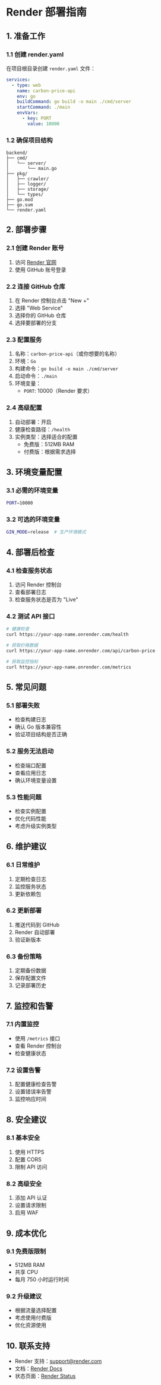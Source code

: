 # Render 部署指南

## 1. 准备工作

### 1.1 创建 render.yaml
在项目根目录创建 `render.yaml` 文件：

```yaml
services:
  - type: web
    name: carbon-price-api
    env: go
    buildCommand: go build -o main ./cmd/server
    startCommand: ./main
    envVars:
      - key: PORT
        value: 10000
```

### 1.2 确保项目结构
```
backend/
├── cmd/
│   └── server/
│       └── main.go
├── pkg/
│   ├── crawler/
│   ├── logger/
│   ├── storage/
│   └── types/
├── go.mod
├── go.sum
└── render.yaml
```

## 2. 部署步骤

### 2.1 创建 Render 账号
1. 访问 [Render 官网](https://render.com)
2. 使用 GitHub 账号登录

### 2.2 连接 GitHub 仓库
1. 在 Render 控制台点击 "New +"
2. 选择 "Web Service"
3. 选择你的 GitHub 仓库
4. 选择要部署的分支

### 2.3 配置服务
1. 名称：`carbon-price-api`（或你想要的名称）
2. 环境：`Go`
3. 构建命令：`go build -o main ./cmd/server`
4. 启动命令：`./main`
5. 环境变量：
   - `PORT`: 10000（Render 要求）

### 2.4 高级配置
1. 自动部署：开启
2. 健康检查路径：`/health`
3. 实例类型：选择适合的配置
   - 免费版：512MB RAM
   - 付费版：根据需求选择

## 3. 环境变量配置

### 3.1 必需的环境变量
```bash
PORT=10000
```

### 3.2 可选的环境变量
```bash
GIN_MODE=release  # 生产环境模式
```

## 4. 部署后检查

### 4.1 检查服务状态
1. 访问 Render 控制台
2. 查看部署日志
3. 检查服务状态是否为 "Live"

### 4.2 测试 API 接口
```bash
# 健康检查
curl https://your-app-name.onrender.com/health

# 获取价格数据
curl https://your-app-name.onrender.com/api/carbon-price

# 获取监控指标
curl https://your-app-name.onrender.com/metrics
```

## 5. 常见问题

### 5.1 部署失败
- 检查构建日志
- 确认 Go 版本兼容性
- 验证项目结构是否正确

### 5.2 服务无法启动
- 检查端口配置
- 查看应用日志
- 确认环境变量设置

### 5.3 性能问题
- 检查实例配置
- 优化代码性能
- 考虑升级实例类型

## 6. 维护建议

### 6.1 日常维护
1. 定期检查日志
2. 监控服务状态
3. 更新依赖包

### 6.2 更新部署
1. 推送代码到 GitHub
2. Render 自动部署
3. 验证新版本

### 6.3 备份策略
1. 定期备份数据
2. 保存配置文件
3. 记录部署历史

## 7. 监控和告警

### 7.1 内置监控
- 使用 `/metrics` 接口
- 查看 Render 控制台
- 检查健康状态

### 7.2 设置告警
1. 配置健康检查告警
2. 设置错误率告警
3. 监控响应时间

## 8. 安全建议

### 8.1 基本安全
1. 使用 HTTPS
2. 配置 CORS
3. 限制 API 访问

### 8.2 高级安全
1. 添加 API 认证
2. 设置请求限制
3. 启用 WAF

## 9. 成本优化

### 9.1 免费版限制
- 512MB RAM
- 共享 CPU
- 每月 750 小时运行时间

### 9.2 升级建议
- 根据流量选择配置
- 考虑使用付费版
- 优化资源使用

## 10. 联系支持

- Render 支持：[support@render.com](mailto:support@render.com)
- 文档：[Render Docs](https://render.com/docs)
- 状态页面：[Render Status](https://status.render.com) 